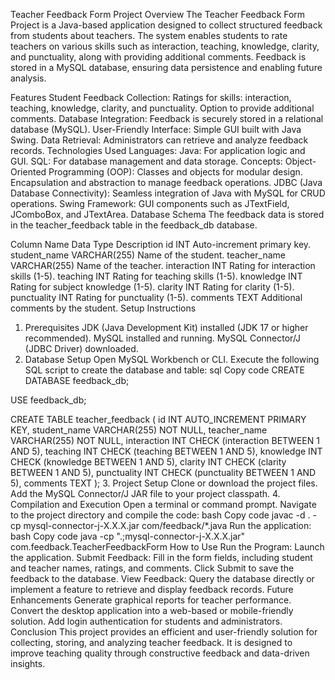 Teacher Feedback Form Project
Overview
The Teacher Feedback Form Project is a Java-based application designed to collect structured feedback from students about teachers. The system enables students to rate teachers on various skills such as interaction, teaching, knowledge, clarity, and punctuality, along with providing additional comments. Feedback is stored in a MySQL database, ensuring data persistence and enabling future analysis.

Features
Student Feedback Collection:
Ratings for skills: interaction, teaching, knowledge, clarity, and punctuality.
Option to provide additional comments.
Database Integration:
Feedback is securely stored in a relational database (MySQL).
User-Friendly Interface:
Simple GUI built with Java Swing.
Data Retrieval:
Administrators can retrieve and analyze feedback records.
Technologies Used
Languages:
Java: For application logic and GUI.
SQL: For database management and data storage.
Concepts:
Object-Oriented Programming (OOP):
Classes and objects for modular design.
Encapsulation and abstraction to manage feedback operations.
JDBC (Java Database Connectivity):
Seamless integration of Java with MySQL for CRUD operations.
Swing Framework:
GUI components such as JTextField, JComboBox, and JTextArea.
Database Schema
The feedback data is stored in the teacher_feedback table in the feedback_db database.

Column Name	Data Type	Description
id	INT	Auto-increment primary key.
student_name	VARCHAR(255)	Name of the student.
teacher_name	VARCHAR(255)	Name of the teacher.
interaction	INT	Rating for interaction skills (1-5).
teaching	INT	Rating for teaching skills (1-5).
knowledge	INT	Rating for subject knowledge (1-5).
clarity	INT	Rating for clarity (1-5).
punctuality	INT	Rating for punctuality (1-5).
comments	TEXT	Additional comments by the student.
Setup Instructions
1. Prerequisites
JDK (Java Development Kit) installed (JDK 17 or higher recommended).
MySQL installed and running.
MySQL Connector/J (JDBC Driver) downloaded.
2. Database Setup
Open MySQL Workbench or CLI.
Execute the following SQL script to create the database and table:
sql
Copy code
CREATE DATABASE feedback_db;

USE feedback_db;

CREATE TABLE teacher_feedback (
    id INT AUTO_INCREMENT PRIMARY KEY,
    student_name VARCHAR(255) NOT NULL,
    teacher_name VARCHAR(255) NOT NULL,
    interaction INT CHECK (interaction BETWEEN 1 AND 5),
    teaching INT CHECK (teaching BETWEEN 1 AND 5),
    knowledge INT CHECK (knowledge BETWEEN 1 AND 5),
    clarity INT CHECK (clarity BETWEEN 1 AND 5),
    punctuality INT CHECK (punctuality BETWEEN 1 AND 5),
    comments TEXT
);
3. Project Setup
Clone or download the project files.
Add the MySQL Connector/J JAR file to your project classpath.
4. Compilation and Execution
Open a terminal or command prompt.
Navigate to the project directory and compile the code:
bash
Copy code
javac -d . -cp mysql-connector-j-X.X.X.jar com/feedback/*.java
Run the application:
bash
Copy code
java -cp ".;mysql-connector-j-X.X.X.jar" com.feedback.TeacherFeedbackForm
How to Use
Run the Program:
Launch the application.
Submit Feedback:
Fill in the form fields, including student and teacher names, ratings, and comments.
Click Submit to save the feedback to the database.
View Feedback:
Query the database directly or implement a feature to retrieve and display feedback records.
Future Enhancements
Generate graphical reports for teacher performance.
Convert the desktop application into a web-based or mobile-friendly solution.
Add login authentication for students and administrators.
Conclusion
This project provides an efficient and user-friendly solution for collecting, storing, and analyzing teacher feedback. It is designed to improve teaching quality through constructive feedback and data-driven insights.
